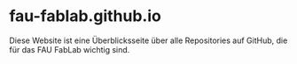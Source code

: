 fau-fablab.github.io
====================

Diese Website ist eine Überblicksseite über alle Repositories auf GitHub, die für das FAU FabLab wichtig sind.
